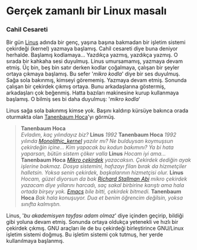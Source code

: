 Gerçek zamanlı bir Linux masalı
===============================

### Cahil Cesareti
Bir gün [Linus](https://en.wikipedia.org/wiki/Linus_Torvalds) adında bir genç,
yaşına başına bakmadan bir işletim sistemi çekirdeği (kernel) yazmaya başlamış.
Cahil cesareti diye buna deniyor herhalde. Başlamış kodlamaya... Yazdıkça
yazmış, yazdıkça yazmış. O sırada bir kahkaha sesi duyulmuş. Linus umursamamış,
yazmaya devam etmiş. Üç bin, beş bin satır derken kodlar çoğalmaya, çalışan bir
şeyler ortaya çıkmaya başlamış. Bu sefer '*mikro kodla*' diye bir ses duyulmuş.
Sağa sola bakınmış, kimseyi görememiş. Yazmaya devam etmiş. Sonunda çalışan bir
çekirdek çıkmış ortaya. Bunu arkadaşlarına göstermiş, arkadaşları çok beğenmiş.
Hatta bazıları makinesine kurup kullanmaya başlamış. O bilmiş ses bi daha
duyulmuş: '*mikro kodla*'

Linus sağa sola bakınmış kimse yok. Başını kaldırıp kürsüye bakınca orada
oturmakta olan [Tanenbaum
Hoca](https://en.wikipedia.org/wiki/Andrew_S._Tanenbaum)'yı görmüş.

> **Tanenbaum Hoca**   
>     *Evladım, kaç yılındayız biz?*
> **Linus**
>      *1992*
> **Tanenbaum Hoca**
>    *1992 yılında [Monolithic_kernel](https://en.wikipedia.org/wiki/Monolithic_kernel) yazılır mı?
>    Ne bulduysan koymuşsun çekirdeğin içine... Kim yapacak bu kodun bakımını?
>    Ya bi hata yaparsan, bütün sistem çöker valla*
> **Linus**
>    *Hocam iyi ama...*
> **Tanenbaum Hoca**
>    *[Mikro çekirdek](https://en.wikipedia.org/wiki/Microkernel) yazacaksın.
>    Çekirdek dediğin ayak işlerine bakmaz. Dosya sistemini, hafızayı filan bırak da
>    hizmetçiler halletsin. Yoksa senin çekirdek, başkalarının hizmetçisi olur.*
> **Linus**
>    *Hocam, güzel diyorsun da bak [Richard Stallman Abi](https://en.wikipedia.org/wiki/Richard_Stallman) mikro çekirdek yazacam
>    diye yıllarını harcadı, saç sakal birbirine karıştı ama hala ortada birşey yok.
>    [Emacs](http://www.gnu.org/software/emacs/) bile bitti, çekirdek bitmedi.*
> **Tanenbaum Hoca**
>    *Bak hala konuşuyor. Dua et benim öğrencim değilsin, yoksa sınıfta kalmıştın.*

Linus, '*bu akademisyen tayfası adam olmaz*' diye içinden geçirip, bildiği gibi
yoluna devam etmiş. Sonunda ortaya oldukça yetenekli ve hızlı bir çekirdek
çıkmış. GNU araçları ile de bu çekirdeği birleştirince GNU/Linux işletim
sistemi doğmuş. Bu işletim sistemi çok tutmuş, her yerde kullanılmaya
başlanmış.
